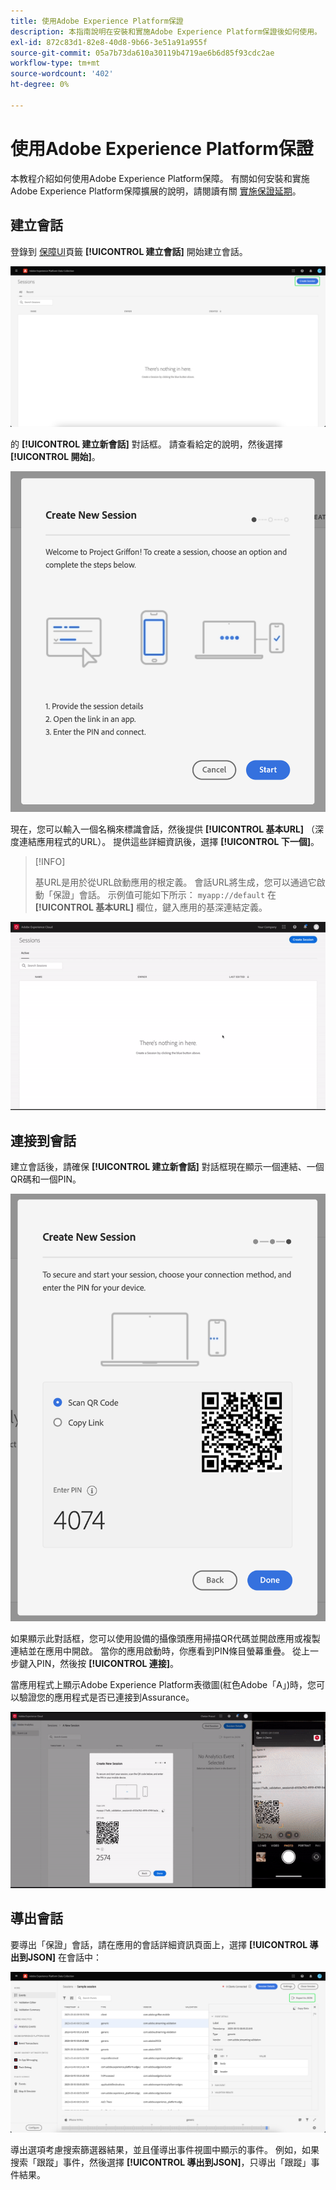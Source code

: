 ```yaml
---
title: 使用Adobe Experience Platform保證
description: 本指南說明在安裝和實施Adobe Experience Platform保證後如何使用。
exl-id: 872c83d1-82e8-40d8-9b66-3e51a91a955f
source-git-commit: 05a7b73da610a30119b4719ae6b6d85f93cdc2ae
workflow-type: tm+mt
source-wordcount: '402'
ht-degree: 0%

---
```


# 使用Adobe Experience Platform保證

本教程介紹如何使用Adobe Experience Platform保障。 有關如何安裝和實施Adobe Experience Platform保障擴展的說明，請閱讀有關 [實施保證延期](./implement-assurance.md)。

## 建立會話

登錄到 [保障UI](https://experience.adobe.com/assurance)頁籤 **[!UICONTROL 建立會話]** 開始建立會話。

![將突出顯示「建立會話」按鈕，顯示可在何處建立會話。](./images/using-assurance/create-session.png)

的 **[!UICONTROL 建立新會話]** 對話框。 請查看給定的說明，然後選擇 **[!UICONTROL 開始]**。

![此時將顯示「建立新會話」對話框，其中顯示了如何使用保證的說明。](./images/using-assurance/create-new-session.png)

現在，您可以輸入一個名稱來標識會話，然後提供 **[!UICONTROL 基本URL]** （深度連結應用程式的URL）。 提供這些詳細資訊後，選擇 **[!UICONTROL 下一個]**。

>[!INFO]
>
>基URL是用於從URL啟動應用的根定義。 會話URL將生成，您可以通過它啟動「保證」會話。 示例值可能如下所示： `myapp://default` 在 **[!UICONTROL 基本URL]** 欄位，鍵入應用的基深連結定義。

![將顯示建立新會話的完整工作流。](./images/using-assurance/create-session.gif)

## 連接到會話

建立會話後，請確保 **[!UICONTROL 建立新會話]** 對話框現在顯示一個連結、一個QR碼和一個PIN。

![將顯示一個對話框，其中顯示了連接到您的保證會話的選項。](./images/using-assurance/create-new-session-pin.png)

如果顯示此對話框，您可以使用設備的攝像頭應用掃描QR代碼並開啟應用或複製連結並在應用中開啟。 當你的應用啟動時，你應看到PIN條目螢幕重疊。 從上一步鍵入PIN，然後按 **[!UICONTROL 連接]**。

當應用程式上顯示Adobe Experience Platform表徵圖(紅色Adobe「A」)時，您可以驗證您的應用程式是否已連接到Assurance。

![將顯示將應用程式連接到保證會話的完整工作流。](./images/using-assurance/connect-session.gif)

## 導出會話

要導出「保證」會話，請在應用的會話詳細資訊頁面上，選擇 **[!UICONTROL 導出到JSON]** 在會話中：

![導出會話](./images/using-assurance/export-session.png)

導出選項考慮搜索篩選器結果，並且僅導出事件視圖中顯示的事件。 例如，如果搜索「跟蹤」事件，然後選擇 **[!UICONTROL 導出到JSON]**，只導出「跟蹤」事件結果。
